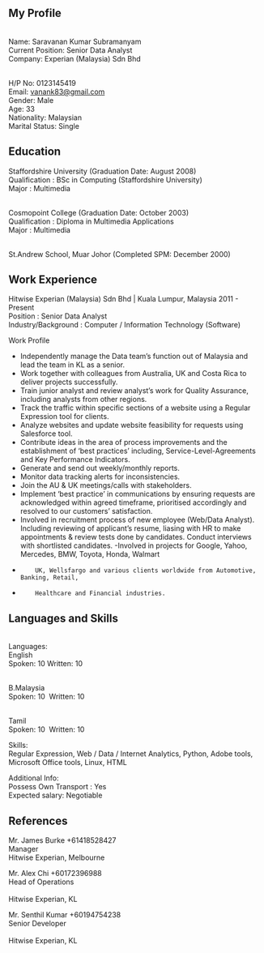 ## My Profile

<br>Name: Saravanan Kumar Subramanyam
<br>Current Position: Senior Data Analyst
<br>Company: Experian (Malaysia) Sdn Bhd

<br>H/P No: 0123145419
<br>Email: vanank83@gmail.com
<br>Gender: Male
<br>Age: 33
<br>Nationality: Malaysian
<br>Marital Status: Single

## Education
Staffordshire University (Graduation Date: August 2008)
<br>Qualification	: BSc in Computing (Staffordshire University)
<br>Major	: Multimedia
	
<br>Cosmopoint College (Graduation Date: October 2003)
<br>Qualification	: Diploma in Multimedia Applications
<br>Major	: Multimedia

<br>St.Andrew School, Muar Johor (Completed SPM: December 2000)

## Work Experience

Hitwise Experian (Malaysia) Sdn Bhd | Kuala Lumpur, Malaysia 2011 - Present
<br>Position	: Senior Data Analyst
<br>Industry/Background	: Computer / Information Technology (Software)

Work Profile
-	Independently manage the Data team’s function out of Malaysia and lead the team in KL as a senior. 
-	Work together with colleagues from Australia, UK and Costa Rica to deliver projects successfully.
-	Train junior analyst and review analyst’s work for Quality Assurance, including analysts from other regions. 
-	Track the traffic within specific sections of a website using a Regular Expression tool for clients.
-	Analyze websites and update website feasibility for requests using Salesforce tool.
-	Contribute ideas in the area of process improvements and the establishment of ‘best practices’ including, Service-Level-Agreements and Key Performance Indicators. 
-	Generate and send out weekly/monthly reports.
-	Monitor data tracking alerts for inconsistencies.
-	Join the AU & UK meetings/calls with stakeholders.
-	Implement ‘best practice’ in communications by ensuring requests are acknowledged within agreed timeframe, prioritised accordingly and resolved to our customers’ satisfaction.
-	Involved in recruitment process of new employee (Web/Data Analyst). Including reviewing of applicant’s resume, liasing with HR to make appointments & review tests done by candidates. Conduct interviews with shortlisted candidates.
-Involved in projects for Google, Yahoo, Mercedes, BMW, Toyota, Honda, Walmart                    
-	      UK, Wellsfargo and various clients worldwide from Automotive, Banking, Retail,   
-	      Healthcare and Financial industries.


## Languages and Skills
<br>Languages:
<br>English
<br>Spoken: 10  Written: 10

<br>B.Malaysia
<br>Spoken: 10  Written: 10

<br>Tamil
<br>Spoken: 10  Written: 10
 
Skills: 
<br>Regular Expression, Web / Data / Internet Analytics, Python, Adobe tools, Microsoft Office tools, Linux, HTML

Additional Info:
<br>Possess Own Transport : Yes
<br>Expected salary: Negotiable
   

## References 
	
Mr. James Burke	+61418528427
<br>Manager	
<br>Hitwise Experian, Melbourne	
	
Mr. Alex Chi +60172396988
<br>Head of Operations	
<br>Hitwise Experian, KL	
	
Mr. Senthil Kumar +60194754238
<br>Senior Developer	
<br>Hitwise Experian, KL	
	






















	
	
	


















